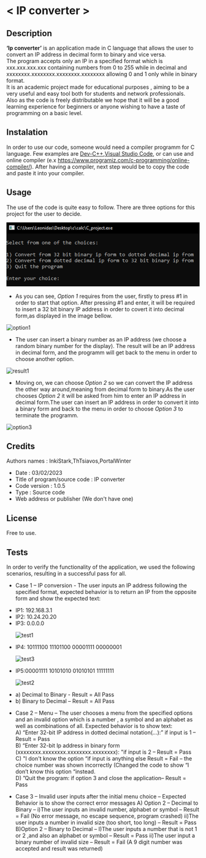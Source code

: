 # < IP converter >

## Description 

**‘Ip converter’** is an application made in C language that allows the user to convert an IP address in decimal form to binary and vice versa.<br>
The program accepts only an IP in a specified format which is xxx.xxx.xxx.xxx containing numbers from 0 to 255 while in decimal and xxxxxxxx.xxxxxxxx.xxxxxxxx.xxxxxxxx allowing 0 and 1 only while in binary format.<br>
It is an academic project made for educational purposes , aiming to be a very useful and easy tool both for students and network professionals.<br> 
Also as the code is freely distributable we hope that it will be a good learning experience for beginners or anyone wishing to have a taste of programming on a basic level.<br>

## Instalation

In order to use our code, someone would need a compiler programm for C language. Few examples are [Dev-C++](https://sourceforge.net/projects/orwelldevcpp/),[Visual Studio Code](https://code.visualstudio.com/download), or can use and online compiler (e.x https://www.programiz.com/c-programming/online-compiler/). 
After having a compiler, next step would be to copy the code and paste it into your compiler.

## Usage

The use of the code is quite easy to follow. There are three options for this project for the user to decide.

![](images/Execute.png) 

+ As you can see, _Option 1_ requires from the user,
firstly to press #1 in order to start that option. After pressing #1 and enter, it will be required to insert a 32 bit binary IP address in order to covert it into decimal form,as displayed in the image bellow.

![option1](https://user-images.githubusercontent.com/116667541/215594162-f8741161-184c-415e-94a0-88c74cdfb522.png)

+ The user can insert a binary number as an IP address (we choose a random binary number for the display). The result will be an IP address in decimal form, and the programm will get back to the menu in order to choose another option.

![result1](https://user-images.githubusercontent.com/116667541/215596599-1fa57167-22a1-48c5-8f73-3901d77a9c74.png)

+ Moving on, we can choose _Option 2_ so we can convert the IP address the other way around,meaning from decimal form to binary.As the user chooses _Option 2_ it will be asked from him to enter an IP address in decimal form.The user can insert an IP address in order to convert it into a binary form and back to the menu in order to choose _Option 3_ to terminate the programm.

![option3](https://user-images.githubusercontent.com/116667541/215598328-7b736d76-43b7-4d35-ad31-048a5a93d1e9.png)





## Credits

Authors names : InkiStark,ThTsiavos,PortalWinter 
- Date : 03/02/2023
- Title of program/source code : IP converter
- Code version : 1.0.5
- Type : Source code
- Web address or publisher (We don't have one)

## License 

Free to use.

## Tests


In order to verify the functionality of the application, we used the following scenarios, resulting in a successful pass for all.

+ Case 1 – IP conversion - The user inputs an IP address following the specified format,
expected behavior is to return an IP from the opposite form and show the expected text:

<ul>
<li>IP1: 192.168.3.1</li> <li>IP2: 10.24.20.20</li> <li>IP3: 0.0.0.0</li>
      
![test1](https://user-images.githubusercontent.com/116667541/216768367-6049b6ac-2c71-484e-a8f3-f719d7c0f26f.png)

<li>IP4: 10111100 11101100 00001111 00000001</li>
      
![test3](https://user-images.githubusercontent.com/116667541/216768727-934d5d8a-7159-4d41-ae0a-e9501c81fc20.png)
      
<li>IP5:00001111 10101010 01010101 11111111</li>
      
![test2](https://user-images.githubusercontent.com/116667541/216768471-348a66c1-0797-4275-9055-9bb16ee069e8.png)
      
<li>a)    Decimal to Binary -   Result = All Pass</li>
<li>b)    Binary to Decimal –    Result = All Pass</li>
</ul>      

+ Case 2 – Menu – The user chooses a menu from the specified options and an invalid option which is a number , a symbol and an alphabet as well as combinations of all.
Expected behavior is to show text:<br>
A) “Enter 32-bit IP address in dotted decimal notation(...):” if input is 1 – Result = Pass<br>
B) “Enter 32-bit Ip address in binary form (xxxxxxxx.xxxxxxxx.xxxxxxxx.xxxxxxxx): "if input is 2 – Result = Pass<br>
C) "I don't know the option “if input is anything else Result = Fail – the choice number was shown incorrectly (Changed the code to show “I don’t know this option “instead.<br>
D) ”Quit the program: if option 3 and close the application– Result = Pass<br>

+ Case 3 – Invalid user inputs after the initial menu choice – Expected Behavior is to show the correct error messages
A)    Option 2 – Decimal to Binary – 
i)The user inputs an invalid number, alphabet or symbol – Result = Fail (No error message, no escape sequence, program crashed)
ii)The user inputs a number in invalid size (too short, too long) – Result = Pass
      B)Option 2 – Binary to Decimal –
I)The user inputs a number that is not 1 or 2 ,and also an alphabet or symbol – Result = Pass
ii)The user input a binary number of invalid size – Result = Fail (A 9 digit number was accepted and result was returned)

